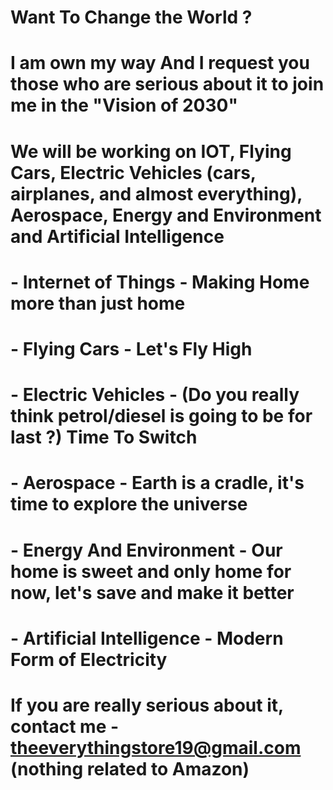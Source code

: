 # Want To Change the World ?
# I am own my way And I request you those who are serious about it to join me in the "Vision of 2030"
# We will be working on IOT, Flying Cars, Electric Vehicles (cars, airplanes, and almost everything), Aerospace, Energy and Environment and Artificial Intelligence
# - Internet of Things - Making Home more than just home
# - Flying Cars - Let's Fly High
# - Electric Vehicles - (Do you really think petrol/diesel is going to be for last ?) Time To Switch 
# - Aerospace - Earth is a cradle, it's time to explore the universe
# - Energy And Environment - Our home is sweet and only home for now, let's save and make it better
# - Artificial Intelligence - Modern Form of Electricity




# If you are really serious about it, contact me - theeverythingstore19@gmail.com (nothing related to Amazon)
